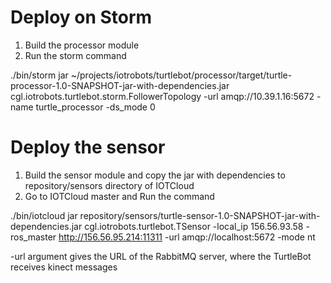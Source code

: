Deploy on Storm
===============

1. Build the processor module 
2. Run the storm command 

./bin/storm jar ~/projects/iotrobots/turtlebot/processor/target/turtle-processor-1.0-SNAPSHOT-jar-with-dependencies.jar cgl.iotrobots.turtlebot.storm.FollowerTopology -url amqp://10.39.1.16:5672 -name turtle_processor -ds_mode 0

Deploy the sensor
=================

1. Build the sensor module and copy the jar with dependencies to repository/sensors directory of IOTCloud
2. Go to IOTCloud master and Run the command

./bin/iotcloud jar repository/sensors/turtle-sensor-1.0-SNAPSHOT-jar-with-dependencies.jar cgl.iotrobots.turtlebot.TSensor -local_ip 156.56.93.58 -ros_master http://156.56.95.214:11311 -url amqp://localhost:5672 -mode nt 

-url argument gives the URL of the RabbitMQ server, where the TurtleBot receives kinect messages
